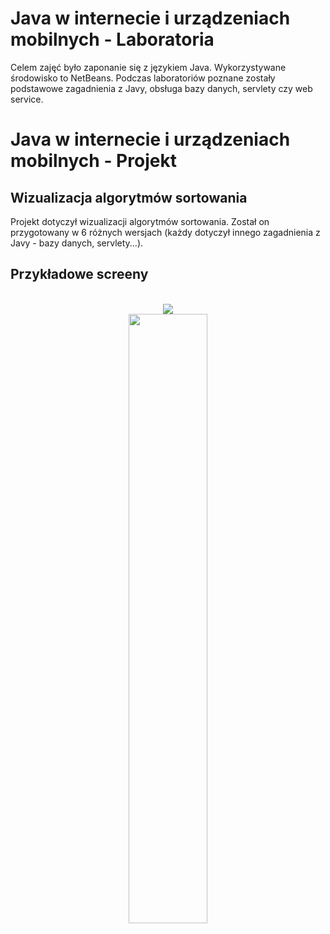 # Java w internecie i urządzeniach mobilnych - Laboratoria
Celem zajęć było zaponanie się z językiem Java. Wykorzystywane środowisko to NetBeans. Podczas laboratoriów poznane zostały podstawowe zagadnienia z Javy, obsługa bazy danych, servlety czy web service.  
# Java w internecie i urządzeniach mobilnych - Projekt
## Wizualizacja algorytmów sortowania
Projekt dotyczył wizualizacji algorytmów sortowania. Został on przygotowany w 6 różnych wersjach (każdy dotyczył innego zagadnienia z Javy - bazy danych, servlety...).
## Przykładowe screeny
<p align="center">
<br>
<img src="https://user-images.githubusercontent.com/32665400/166579006-0f6f4238-b572-4b89-8609-0b169da74f4a.png"> <br>
<img src="https://user-images.githubusercontent.com/32665400/166579574-666d0088-de46-438f-bb6e-81a0f1e0c5cf.png" width="50%">
</p>